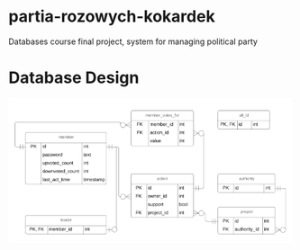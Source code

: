 # partia-rozowych-kokardek
Databases course final project, system for managing political party

# Database Design
![erd](docs/database_erd.png "E-R Diagram")